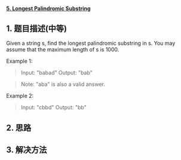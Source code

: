 #### [5. Longest Palindromic Substring](https://leetcode-cn.com/problems/longest-palindromic-substring/)

## 1. 题目描述\(中等\)

Given a string s, find the longest palindromic substring in s. You may assume that the maximum length of s is 1000.



Example 1:

> Input: "babad"
> Output: "bab"

>Note: "aba" is also a valid answer.

Example 2:

> Input: "cbbd"
> Output: "bb"



## 2. 思路

## 3. 解决方法




